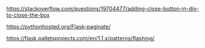 https://stackoverflow.com/questions/19704477/adding-close-button-in-div-to-close-the-box

https://pythonhosted.org/Flask-paginate/

https://flask.palletsprojects.com/en/1.1.x/patterns/flashing/